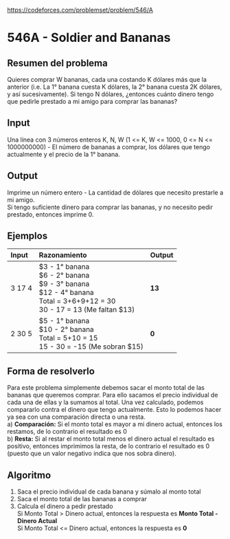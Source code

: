https://codeforces.com/problemset/problem/546/A

# 546A - Soldier and Bananas

## Resumen del problema
Quieres comprar W bananas, cada una costando K dólares más que la anterior (i.e. La 1° banana cuesta K dólares, la 2° banana cuesta 2K dólares, y así sucesivamente). Si tengo N dólares, ¿entonces cuánto dinero tengo que pedirle prestado a mi amigo para comprar las bananas?

## Input
Una línea con 3 números enteros K, N, W (1 <= K, W <= 1000, 0 <= N <= 1000000000) - El número de bananas a comprar, los dólares que tengo actualmente y el precio de la 1° banana.

## Output
Imprime un número entero - La cantidad de dólares que necesito prestarle a mi amigo. \
Si tengo suficiente dinero para comprar las bananas, y no necesito pedir prestado, entonces imprime 0.

## Ejemplos
| Input   | Razonamiento                                   | Output |
| :----   | :--------------------------------------------  | -----  |
| 3 17 4  | $3 - 1° banana <br> $6 - 2° banana <br> $9 - 3° banana <br> $12 - 4° banana <br> Total = 3+6+9+12 = 30 <br> 30 - 17 = 13 (Me faltan $13) | **13**  |
| 2 30 5  | $5 - 1° banana <br> $10 - 2° banana <br> Total = 5+10 = 15 <br> 15 - 30 = -15 (Me sobran $15) | **0**  |

## Forma de resolverlo
Para este problema simplemente debemos sacar el monto total de las bananas que queremos comprar. Para ello sacamos el precio individual de cada una de ellas y la sumamos al total. Una vez calculado, podemos compararlo contra el dinero que tengo actualmente. Esto lo podemos hacer ya sea con una comparación directa o una resta. \
a) **Comparación:** Si el monto total es mayor a mi dinero actual, entonces los restamos, de lo contrario el resultado es 0 \
b) **Resta:** Si al restar el monto total menos el dinero actual el resultado es positivo, entonces imprimimos la resta, de lo contrario el resultado es 0 (puesto que un valor negativo indica que nos sobra dinero).

## Algoritmo
1) Saca el precio individual de cada banana y súmalo al monto total
2) Saca el monto total de las bananas a comprar
3) Calcula el dinero a pedir prestado \
Si Monto Total > Dinero actual, entonces la respuesta es **Monto Total - Dinero Actual** \
Si Monto Total <= Dinero actual, entonces la respuesta es **0**
